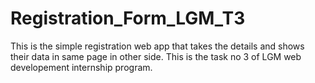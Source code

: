 # Registration_Form_LGM_T3
This is the simple registration web app that takes the details and shows their data in same page in other side. This is the task no 3 of LGM web developement internship program.
